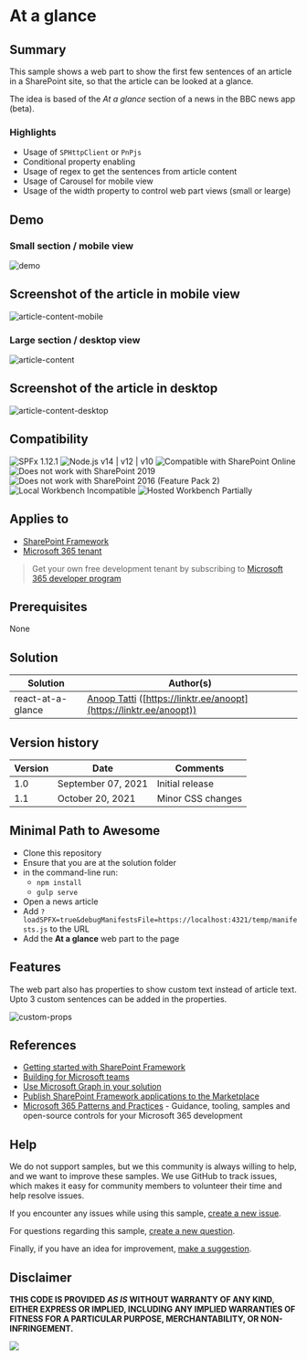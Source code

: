 # At a glance

## Summary

This sample shows a web part to show the first few sentences of an article in a SharePoint site, so that the article can be looked at a glance.

The idea is based of the *At a glance* section of a news in the BBC news app (beta).

### Highlights
- Usage of `SPHttpClient` or `PnPjs`
- Conditional property enabling
- Usage of regex to get the sentences from article content
- Usage of Carousel for mobile view
- Usage of the width property to control web part views (small or learge)

## Demo

### Small section / mobile view

![demo](./assets/demo.gif)

## Screenshot of the article in mobile view

![article-content-mobile](./assets/article-content-mobile.png)

### Large section / desktop view

![article-content](./assets/at_a_glance_large.png)

## Screenshot of the article in desktop

![article-content-desktop](./assets/article-content-desktop.png)


## Compatibility

![SPFx 1.12.1](https://img.shields.io/badge/SPFx-1.12.1-green.svg)
![Node.js v14 | v12 | v10](https://img.shields.io/badge/Node.js-v14%20%7C%20v12%20%7C%20v10-green.svg) 
![Compatible with SharePoint Online](https://img.shields.io/badge/SharePoint%20Online-Compatible-green.svg)
![Does not work with SharePoint 2019](https://img.shields.io/badge/SharePoint%20Server%202019-Incompatible-red.svg "SharePoint Server 2019 requires SPFx 1.4.1 or lower")
![Does not work with SharePoint 2016 (Feature Pack 2)](https://img.shields.io/badge/SharePoint%20Server%202016%20(Feature%20Pack%202)-Incompatible-red.svg "SharePoint Server 2016 Feature Pack 2 requires SPFx 1.1")
![Local Workbench Incompatible](https://img.shields.io/badge/Local%20Workbench-Incompatible-red.svg "The solution requires access to a news page to work")
![Hosted Workbench Partially](https://img.shields.io/badge/Hosted%20Workbench-Partially-yellow.svg "The solution needs to run on a news page to work")

## Applies to

- [SharePoint Framework](https://aka.ms/spfx)
- [Microsoft 365 tenant](https://docs.microsoft.com/en-us/sharepoint/dev/spfx/set-up-your-developer-tenant)

> Get your own free development tenant by subscribing to [Microsoft 365 developer program](http://aka.ms/o365devprogram)

## Prerequisites

None

## Solution

Solution|Author(s)
--------|---------
react-at-a-glance | [Anoop Tatti](https://github.com/anoopt) ([https://linktr.ee/anoopt](https://linktr.ee/anoopt))

## Version history

Version|Date|Comments
-------|----|--------
1.0|September 07, 2021|Initial release
1.1|October 20, 2021|Minor CSS changes

## Minimal Path to Awesome

- Clone this repository
- Ensure that you are at the solution folder
- in the command-line run:
  - `npm install`
  - `gulp serve`
- Open a news article
- Add `?loadSPFX=true&debugManifestsFile=https://localhost:4321/temp/manifests.js` to the URL
- Add the **At a glance** web part to the page

## Features

The web part also has properties to show custom text instead of article text. Upto 3 custom sentences can be added in the properties.

![custom-props](./assets/custom_props.png)

## References

- [Getting started with SharePoint Framework](https://docs.microsoft.com/en-us/sharepoint/dev/spfx/set-up-your-developer-tenant)
- [Building for Microsoft teams](https://docs.microsoft.com/en-us/sharepoint/dev/spfx/build-for-teams-overview)
- [Use Microsoft Graph in your solution](https://docs.microsoft.com/en-us/sharepoint/dev/spfx/web-parts/get-started/using-microsoft-graph-apis)
- [Publish SharePoint Framework applications to the Marketplace](https://docs.microsoft.com/en-us/sharepoint/dev/spfx/publish-to-marketplace-overview)
- [Microsoft 365 Patterns and Practices](https://aka.ms/m365pnp) - Guidance, tooling, samples and open-source controls for your Microsoft 365 development

## Help

We do not support samples, but we this community is always willing to help, and we want to improve these samples. We use GitHub to track issues, which makes it easy for  community members to volunteer their time and help resolve issues.

If you encounter any issues while using this sample, [create a new issue](https://github.com/pnp/sp-dev-fx-webparts/issues/new?assignees=&labels=Needs%3A+Triage+%3Amag%3A%2Ctype%3Abug-suspected&template=bug-report.yml&sample=react-at-a-glance&authors=@anoopt&title=react-at-a-glance%20-%20).

For questions regarding this sample, [create a new question](https://github.com/pnp/sp-dev-fx-webparts/issues/new?assignees=&labels=Needs%3A+Triage+%3Amag%3A%2Ctype%3Abug-suspected&template=question.yml&sample=react-at-a-glance&authors=@anoopt&title=react-at-a-glance%20-%20).

Finally, if you have an idea for improvement, [make a suggestion](https://github.com/pnp/sp-dev-fx-webparts/issues/new?assignees=&labels=Needs%3A+Triage+%3Amag%3A%2Ctype%3Abug-suspected&template=suggestion.yml&sample=react-at-a-glance&authors=@anoopt&title=react-at-a-glance%20-%20).

## Disclaimer

**THIS CODE IS PROVIDED *AS IS* WITHOUT WARRANTY OF ANY KIND, EITHER EXPRESS OR IMPLIED, INCLUDING ANY IMPLIED WARRANTIES OF FITNESS FOR A PARTICULAR PURPOSE, MERCHANTABILITY, OR NON-INFRINGEMENT.**


<img src="https://telemetry.sharepointpnp.com/sp-dev-fx-webparts/samples/react-at-a-glance" />
